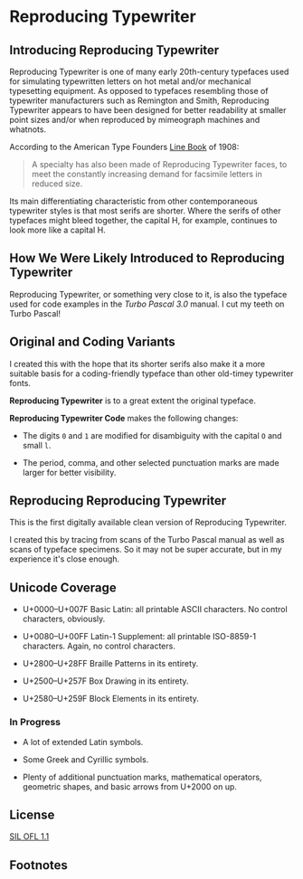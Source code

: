 # Reproducing Typewriter

## Introducing Reproducing Typewriter

Reproducing Typewriter is one of many early 20th-century typefaces
used for simulating typewritten letters on hot metal and/or mechanical
typesetting equipment.  As opposed to typefaces resembling those of
typewriter manufacturers such as Remington and Smith, Reproducing
Typewriter appears to have been designed for better readability at
smaller point sizes and/or when reproduced by mimeograph machines and
whatnots.

According to the American Type Founders [Line
Book](https://bit.ly/atflinebook1908) of 1908:

> A specialty has also been made of Reproducing Typewriter faces, to
> meet the constantly increasing demand for facsimile letters in
> reduced size.

Its main differentiating characteristic from other contemporaneous
typewriter styles is that most serifs are shorter.  Where the serifs
of other typefaces might bleed together, the capital H, for example,
continues to look more like a capital H.

## How We Were Likely Introduced to Reproducing Typewriter

Reproducing Typewriter, or something very close to it, is also the
typeface used for code examples in the _Turbo Pascal 3.0_ manual.  I
cut my teeth on Turbo Pascal!

## Original and Coding Variants

I created this with the hope that its shorter serifs also make it a
more suitable basis for a coding-friendly typeface than other
old-timey typewriter fonts.

**Reproducing Typewriter** is to a great extent the original typeface.

**Reproducing Typewriter Code** makes the following changes:

-   The digits `0` and `1` are modified for disambiguity with the
    capital `O` and small `l`.

-   The period, comma, and other selected punctuation marks are made
    larger for better visibility.
    
## Reproducing Reproducing Typewriter

This is the first digitally available clean version of Reproducing
Typewriter.

I created this by tracing from scans of the Turbo Pascal manual as
well as scans of typeface specimens.  So it may not be super accurate,
but in my experience it's close enough.

## Unicode Coverage

-   U+0000–U+007F Basic Latin: all printable ASCII characters.  No
    control characters, obviously.

-   U+0080–U+00FF Latin-1 Supplement: all printable ISO-8859-1
    characters.  Again, no control characters.

-   U+2800–U+28FF Braille Patterns in its entirety.

-   U+2500–U+257F Box Drawing in its entirety.

-   U+2580–U+259F Block Elements in its entirety.

### In Progress

-   A lot of extended Latin symbols.

-   Some Greek and Cyrillic symbols.

-   Plenty of additional punctuation marks, mathematical operators,
    geometric shapes, and basic arrows from U+2000 on up.
    
## License

[SIL OFL 1.1](OFL.md)
    
## Footnotes

[atflinebook1908]: https://www.google.com/books/edition/American_Line_Type_Book/WadRAAAAYAAJ?hl=en&gbpv=1&pg=PP5&printsec=frontcover
